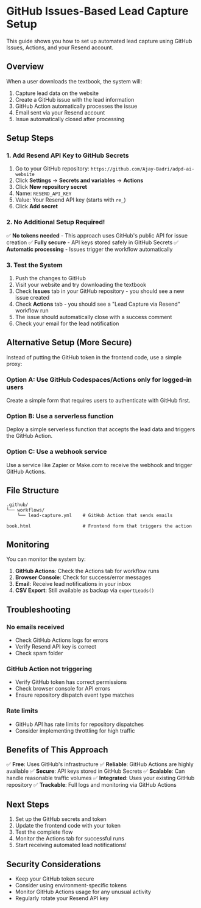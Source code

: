 # GitHub Issues-Based Lead Capture Setup

This guide shows you how to set up automated lead capture using GitHub Issues, Actions, and your Resend account.

## Overview

When a user downloads the textbook, the system will:
1. Capture lead data on the website
2. Create a GitHub issue with the lead information
3. GitHub Action automatically processes the issue
4. Email sent via your Resend account
5. Issue automatically closed after processing

## Setup Steps

### 1. Add Resend API Key to GitHub Secrets

1. Go to your GitHub repository: `https://github.com/Ajay-Badri/adpd-ai-website`
2. Click **Settings** → **Secrets and variables** → **Actions**
3. Click **New repository secret**
4. Name: `RESEND_API_KEY`
5. Value: Your Resend API key (starts with `re_`)
6. Click **Add secret**

### 2. No Additional Setup Required!

✅ **No tokens needed** - This approach uses GitHub's public API for issue creation
✅ **Fully secure** - API keys stored safely in GitHub Secrets
✅ **Automatic processing** - Issues trigger the workflow automatically

### 3. Test the System

1. Push the changes to GitHub
2. Visit your website and try downloading the textbook
3. Check **Issues** tab in your GitHub repository - you should see a new issue created
4. Check **Actions** tab - you should see a "Lead Capture via Resend" workflow run
5. The issue should automatically close with a success comment
6. Check your email for the lead notification

## Alternative Setup (More Secure)

Instead of putting the GitHub token in the frontend code, use a simple proxy:

### Option A: Use GitHub Codespaces/Actions only for logged-in users

Create a simple form that requires users to authenticate with GitHub first.

### Option B: Use a serverless function

Deploy a simple serverless function that accepts the lead data and triggers the GitHub Action.

### Option C: Use a webhook service

Use a service like Zapier or Make.com to receive the webhook and trigger GitHub Actions.

## File Structure

```
.github/
└── workflows/
    └── lead-capture.yml    # GitHub Action that sends emails

book.html                   # Frontend form that triggers the action
```

## Monitoring

You can monitor the system by:

1. **GitHub Actions**: Check the Actions tab for workflow runs
2. **Browser Console**: Check for success/error messages
3. **Email**: Receive lead notifications in your inbox
4. **CSV Export**: Still available as backup via `exportLeads()`

## Troubleshooting

### No emails received
- Check GitHub Actions logs for errors
- Verify Resend API key is correct
- Check spam folder

### GitHub Action not triggering
- Verify GitHub token has correct permissions
- Check browser console for API errors
- Ensure repository dispatch event type matches

### Rate limits
- GitHub API has rate limits for repository dispatches
- Consider implementing throttling for high traffic

## Benefits of This Approach

✅ **Free**: Uses GitHub's infrastructure
✅ **Reliable**: GitHub Actions are highly available
✅ **Secure**: API keys stored in GitHub Secrets
✅ **Scalable**: Can handle reasonable traffic volumes
✅ **Integrated**: Uses your existing GitHub repository
✅ **Trackable**: Full logs and monitoring via GitHub Actions

## Next Steps

1. Set up the GitHub secrets and token
2. Update the frontend code with your token
3. Test the complete flow
4. Monitor the Actions tab for successful runs
5. Start receiving automated lead notifications!

## Security Considerations

- Keep your GitHub token secure
- Consider using environment-specific tokens
- Monitor GitHub Actions usage for any unusual activity
- Regularly rotate your Resend API key